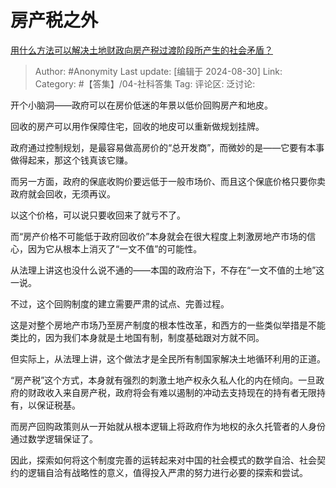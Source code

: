 # 房产税之外
[用什么方法可以解决土地财政向房产税过渡阶段所产生的社会矛盾？](https://www.zhihu.com/question/601648251/answer/3611083685)

> Author: #Anonymity
> Last update: [编辑于 2024-08-30]
> Link:
> Category: #【答集】/04-社科答集 
> Tag: 
> 评论区:
> 泛讨论:

开个小脑洞——政府可以在房价低迷的年景以低价回购房产和地皮。

回收的房产可以用作保障住宅，回收的地皮可以重新做规划挂牌。

政府通过控制规划，是最容易做高房价的“总开发商”，而微妙的是——它要有本事做得起来，那这个钱真该它赚。

而另一方面，政府的保底收购价要远低于一般市场价、而且这个保底价格只要你卖政府就会回收，无须再议。

以这个价格，可以说只要收回来了就亏不了。

而“房产价格不可能低于政府回收价”本身就会在很大程度上刺激房地产市场的信心，因为它从根本上消灭了“一文不值”的可能性。

从法理上讲这也没什么说不通的——本国的政府治下，不存在“一文不值的土地”这一说。

不过，这个回购制度的建立需要严肃的试点、完善过程。

这是对整个房地产市场乃至房产制度的根本性改革，和西方的一些类似举措是不能类比的，因为我们本身就是土地国有制，制度基础跟对方就不同。

但实际上，从法理上讲，这个做法才是全民所有制国家解决土地循环利用的正道。

“房产税”这个方式，本身就有强烈的刺激土地产权永久私人化的内在倾向。一旦政府的财政收入来自房产税，政府将会有难以遏制的冲动去支持现在的持有者无限持有，以保证税基。

而房产回购政策则从一开始就从根本逻辑上将政府作为地权的永久托管者的人身份通过数学逻辑保证了。

因此，探索如何将这个制度完善的运转起来对中国的社会模式的数学自洽、社会契约的逻辑自洽有战略性的意义，值得投入严肃的努力进行必要的探索和尝试。